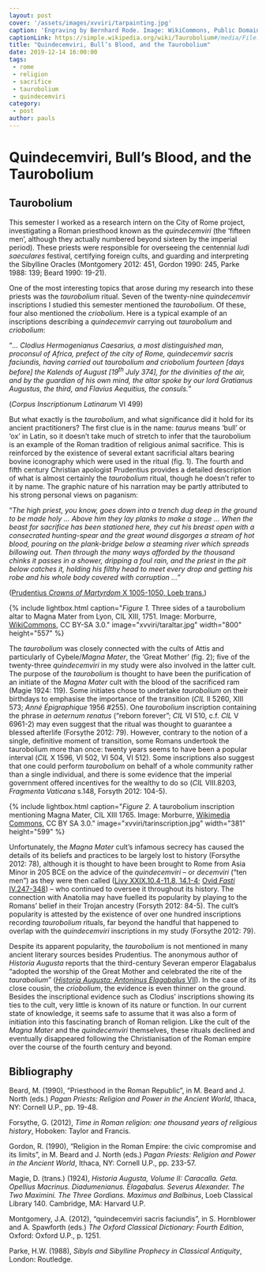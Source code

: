 ```yaml
---
layout: post
cover: '/assets/images/xvviri/tarpainting.jpg'
caption: 'Engraving by Bernhard Rode. Image: WikiCommons, Public Domain.'
captionLink: https://simple.wikipedia.org/wiki/Taurobolium#/media/File:Taurobolium.jpg
title: "Quindecemviri, Bull’s Blood, and the Taurobolium"
date: 2019-12-14 16:00:00
tags:
 - rome
 - religion
 - sacrifice
 - taurobolium
 - quindecemviri
category:
 - post
author: pauls
---
```

<h1 id="quindecemviri-bulls-blood-and-the-taurobolium">Quindecemviri, Bull’s Blood, and the Taurobolium</h1>
<h2 id="taurobolium">Taurobolium</h2>
<p>This semester I worked as a research intern on the City of Rome project, investigating a Roman priesthood known as the <em>quindecemviri</em> (the ‘fifteen men’, although they actually numbered beyond sixteen by the imperial period). These priests were responsible for overseeing the centennial <em>ludi saeculares</em> festival, certifying foreign cults, and guarding and interpreting the Sibylline Oracles (Montgomery 2012: 451, Gordon 1990: 245, Parke 1988: 139; Beard 1990: 19-21).</p>
<p>One of the most interesting topics that arose during my research into these priests was the <em>taurobolium</em> ritual. Seven of the twenty-nine <em>quindecemvir</em> inscriptions I studied this semester mentioned the <em>taurobolium</em>. Of these, four also mentioned the <em>criobolium</em>. Here is a typical example of an inscriptions describing a <em>quindecemvir</em> carrying out <em>taurobolium</em> and <em>criobolium</em>:</p>
<p>“<em>... Clodius Hermogenianus Caesarius, a most distinguished man, proconsul of Africa, prefect of the city of Rome, quindecemvir sacris faciundis, having carried out taurobolium and criobolium fourteen [days before] the Kalends of August [19<sup>th</sup> July 374], for the divinities of the air, and by the guardian of his own mind, the altar spoke by our lord Gratianus Augustus, the third, and Flavius Aequitius, the consuls.</em>”</p>
<p>(<em>Corpus Inscriptionum Latinarum</em> VI 499)</p>
<p>But what exactly is the <em>taurobolium</em>, and what significance did it hold for its ancient practitioners? The first clue is in the name: <em>taurus</em> means ‘bull’ or ‘ox’ in Latin, so it doesn’t take much of stretch to infer that the taurobolium is an example of the Roman tradition of religious animal sacrifice. This is reinforced by the existence of several extant sacrificial altars bearing bovine iconography which were used in the ritual (fig. 1). The fourth and fifth century Christian apologist Prudentius provides a detailed description of what is almost certainly the <em>taurobolium</em> ritual, though he doesn’t refer to it by name. The graphic nature of his narration may be partly attributed to his strong personal views on paganism:</p>
<p>“<em>The high priest, you know, goes down into a trench dug deep in the ground to be made holy ... Above him they lay planks to make a stage ... When the beast for sacrifice has been stationed here, they cut his breast open with a consecrated hunting-spear and the great wound disgorges a stream of hot blood, pouring on the plank-bridge below a steaming river which spreads billowing out. Then through the many ways afforded by the thousand chinks it passes in a shower, dripping a foul rain, and the priest in the pit below catches it, holding his filthy head to meet every drop and getting his robe and his whole body covered with corruption ...</em>”</p>
<p>(<a href="http://www.thelatinlibrary.com/prudentius/prud10.shtml">Prudentius <em>Crowns of Martyrdom</em> X 1005-1050, Loeb trans.</a>)</p>

{% include lightbox.html
caption="*Figure 1.* Three sides of a taurobolium altar to Magna Mater from Lyon, CIL XIII, 1751. Image: Morburre, [WikiCommons](https://en.wikipedia.org/wiki/Taurobolium#/media/File:Autel-Lyon-CIL-XIII-1751.jpg), CC BY-SA 3.0."
image="xvviri/taraltar.jpg"
width="800"
height="557" %}

<p>The <em>taurobolium</em> was closely connected with the cults of Attis and particularly of Cybele/<em>Magna Mater</em>, the ‘Great Mother’ (fig. 2); five of the twenty-three <em>quindecemviri</em> in my study were also involved in the latter cult. The purpose of the <em>taurobolium</em> is thought to have been the purification of an initiate of the <em>Magna Mater</em> cult with the blood of the sacrificed ram (Magie 1924: 119). Some initiates chose to undertake <em>taurobolium</em> on their birthdays to emphasise the importance of the transition (<em>CIL</em> II 5260, XIII 573; <em>Anné Épigraphique</em> 1956 #255). One <em>taurobolium</em> inscription containing the phrase <em>in aeternum renatus</em> (“reborn forever”; <em>CIL</em> VI 510, c.f. <em>CIL</em> V 6961-2) may even suggest that the ritual was thought to guarantee a blessed afterlife (Forsythe 2012: 79). However, contrary to the notion of a single, definitive moment of transition, some Romans undertook the taurobolium more than once: twenty years seems to have been a popular interval (<em>CIL</em> X 1596, VI 502, VI 504, VI 512). Some inscriptions also suggest that one could perform <em>taurobolium</em> on behalf of a whole community rather than a single individual, and there is some evidence that the imperial government offered incentives for the wealthy to do so (<em>CIL</em> VIII.8203, <em>Fragmenta Vaticana</em> s.148, Forsyth 2012: 104-5).</p>

{% include lightbox.html
caption="*Figure 2.* A taurobolium inscription mentioning Magna Mater, CIL XIII 1765. Image: Morburre, [Wikimedia Commons](https://en.wikipedia.org/wiki/File:Lyon-Autel-CIL-XIII-1756.jpg), CC BY SA 3.0."
image="xvviri/tarinscription.jpg"
width="381"
height="599" %}

<p>Unfortunately, the <em>Magna Mater</em> cult’s infamous secrecy has caused the details of its beliefs and practices to be largely lost to history (Forsythe 2012: 78), although it is thought to have been brought to Rome from Asia Minor in 205 BCE on the advice of the <em>quindecemviri</em> – or <em>decemviri</em> (“ten men”) as they were then called (<a href="http://mcadams.posc.mu.edu/txt/ah/Livy/Livy29.html">Livy XXIX.10.4-11.8, 14.1-4</a>; <a href="https://www.theoi.com/Text/OvidFasti4.html">Ovid <em>Fasti</em> IV.247-348</a>) – who continued to oversee it throughout its history. The connection with Anatolia may have fuelled its popularity by playing to the Romans’ belief in their Trojan ancestry (Forsyth 2012: 84-5). The cult’s popularity is attested by the existence of over one hundred inscriptions recording <em>taurobolium</em> rituals, far beyond the handful that happened to overlap with the <em>quindecemviri</em> inscriptions in my study (Forsythe 2012: 79).</p>
<p>Despite its apparent popularity, the <em>taurobolium</em> is not mentioned in many ancient literary sources besides Prudentius. The anonymous author of <em>Historia Augusta</em> reports that the third-century Severan emperor Elagabalus “adopted the worship of the Great Mother and celebrated the rite of the <em>taurabolium</em>” (<a href="http://penelope.uchicago.edu/Thayer/E/Roman/Texts/Historia_Augusta/Elagabalus/1*.html"><em>Historia Augusta: Antoninus Elagabalus</em> VII</a>). In the case of its close cousin, the <em>criobolium</em>, the evidence is even thinner on the ground. Besides the inscriptional evidence such as Clodius’ inscriptions showing its ties to the cult, very little is known of its nature or function. In our current state of knowledge, it seems safe to assume that it was also a form of initiation into this fascinating branch of Roman religion. Like the cult of the <em>Magna Mater</em> and the <em>quindecemviri</em> themselves, these rituals declined and eventually disappeared following the Christianisation of the Roman empire over the course of the fourth century and beyond.</p>
<h2 id="bibliography">Bibliography</h2>
<p>Beard, M. (1990), “Priesthood in the Roman Republic”, in M. Beard and J. North (eds.) <em>Pagan Priests: Religion and Power in the Ancient World</em>, Ithaca, NY: Cornell U.P., pp. 19-48.</p>
<p>Forsythe, G. (2012), <em>Time in Roman religion: one thousand years of religious history</em>, Hoboken: Taylor and Francis.</p>
<p>Gordon, R. (1990), “Religion in the Roman Empire: the civic compromise and its limits”, in M. Beard and J. North (eds.) <em>Pagan Priests: Religion and Power in the Ancient World</em>, Ithaca, NY: Cornell U.P., pp. 233-57.</p>
<p>Magie, D. (trans.) (1924), <em>Historia Augusta, Volume II: Caracalla. Geta. Opellius Macrinus. Diadumenianus. Elagabalus. Severus Alexander. The Two Maximini. The Three Gordians. Maximus and Balbinus</em>, Loeb Classical Library 140. Cambridge, MA: Harvard U.P.</p>
<p>Montgomery, J.A. (2012), “quindecemviri sacris faciundis”, in S. Hornblower and A. Spawforth (eds.) <em>The Oxford Classical Dictionary: Fourth Edition</em>, Oxford: Oxford U.P., p. 1251.</p>
<p>Parke, H.W. (1988), <em>Sibyls and Sibylline Prophecy in Classical Antiquity</em>, London: Routledge.</p>
